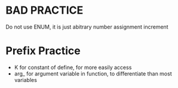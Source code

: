 # BAD PRACTICE
Do not use ENUM, it is just abitrary number assignment increment

# Prefix Practice
- K for constant of define, for more easily access
- arg_ for argument variable in function, to differentiate than most variables
